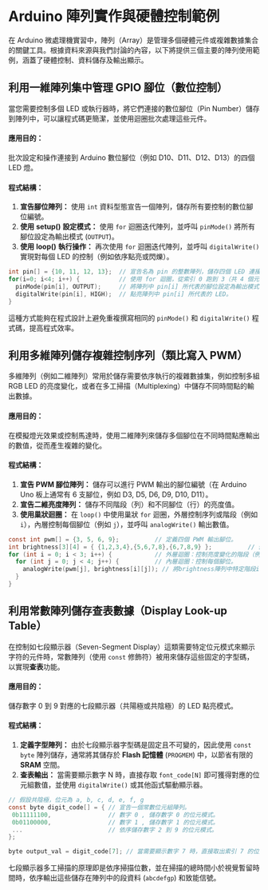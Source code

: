 # Arduino 陣列實作與硬體控制範例

在 Arduino 微處理機實習中，陣列（Array）是管理多個硬體元件或複雜數據集合的關鍵工具。根據資料來源與我們討論的內容，以下將提供三個主要的陣列使用範例，涵蓋了硬體控制、資料儲存及輸出顯示。


## 利用一維陣列集中管理 GPIO 腳位（數位控制）

當您需要控制多個 LED 或執行器時，將它們連接的數位腳位（Pin Number）儲存到陣列中，可以讓程式碼更簡潔，並使用迴圈批次處理這些元件。

#### 應用目的：

批次設定和操作連接到 Arduino 數位腳位（例如 D10、D11、D12、D13）的四個 LED 燈。

#### 程式結構：

1. **宣告腳位陣列：** 使用 `int` 資料型態宣告一個陣列，儲存所有要控制的數位腳位編號。
2. **使用** **setup()** **設定模式：** 使用 `for` 迴圈迭代陣列，並呼叫 `pinMode()` 將所有腳位設定為輸出模式 (`OUTPUT`)。
3. **使用** **loop()** **執行操作：** 再次使用 `for` 迴圈迭代陣列，並呼叫 `digitalWrite()` 實現對每個 LED 的控制（例如依序點亮或閃爍）。

``` c
int pin[] = {10, 11, 12, 13};  // 宣告名為 pin 的整數陣列，儲存四個 LED 連接的腳位號碼。 
for(i=0; i<4; i++) {           // 使用 for 迴圈，從索引 0 跑到 3（共 4 個元素）。         
  pinMode(pin[i], OUTPUT);     // 將陣列中 pin[i] 所代表的腳位設定為輸出模式。           
  digitalWrite(pin[i], HIGH);  // 點亮陣列中 pin[i] 所代表的 LED。 
}
```

這種方式能夠在程式設計上避免重複撰寫相同的 `pinMode()` 和 `digitalWrite()` 程式碼，提高程式效率。


## 利用多維陣列儲存複雜控制序列（類比寫入 PWM）

多維陣列（例如二維陣列）常用於儲存需要依序執行的複雜數據集，例如控制多組 RGB LED 的亮度變化，或者在多工掃描（Multiplexing）中儲存不同時間點的輸出數據。

#### 應用目的：

在模擬燈光效果或控制馬達時，使用二維陣列來儲存多個腳位在不同時間點應輸出的數值，從而產生複雜的變化。

#### 程式結構：

1. **宣告 PWM 腳位陣列：** 儲存可以進行 PWM 輸出的腳位編號（在 Arduino Uno 板上通常有 6 支腳位，例如 D3, D5, D6, D9, D10, D11）。
2. **宣告二維亮度陣列：** 儲存不同階段（列）和不同腳位（行）的亮度值。
3. **使用巢狀迴圈：** 在 `loop()` 中使用巢狀 `for` 迴圈，外層控制序列或階段（例如 `i`），內層控制每個腳位（例如 `j`），並呼叫 `analogWrite()` 輸出數值。

``` c
const int pwm[] = {3, 5, 6, 9};          // 定義四個 PWM 輸出腳位。
int brightness[3][4] = { {1,2,3,4},{5,6,7,8},{6,7,8,9} };          // 假設定義了一個 3x4 的二維陣列 brightness 儲存多種亮度變化資料。 
for (int i = 0; i < 3; i++) {            // 外層迴圈：控制亮度變化的階段（例如 3 個階段）。
  for (int j = 0; j < 4; j++) {          // 內層迴圈：控制每個腳位。 
    analogWrite(pwm[j], brightness[i][j]); // 將brightness陣列中特定階段i、特定腳位j的亮度值輸出到 pwm[j] 腳位。
  }
}
```


## 利用常數陣列儲存查表數據（Display Look-up Table）

在控制如七段顯示器（Seven-Segment Display）這類需要特定位元模式來顯示字符的元件時，常數陣列（使用 `const` 修飾符）被用來儲存這些固定的字型碼，以實現**查表**功能。

#### 應用目的：

儲存數字 0 到 9 對應的七段顯示器（共陽極或共陰極）的 LED 點亮模式。

#### 程式結構：

1. **定義字型陣列：** 由於七段顯示器字型碼是固定且不可變的，因此使用 `const byte` 陣列儲存，通常將其儲存於 **Flash 記憶體** (`PROGMEM`) 中，以節省有限的 **SRAM** 空間。
2. **查表輸出：** 當需要顯示數字 N 時，直接存取 `font_code[N]` 即可獲得對應的位元組數值，並使用 `digitalWrite()` 或其他函式驅動顯示器。

``` c
// 假設共陰極，位元為 a, b, c, d, e, f, g 
const byte digit_code[] = { // 宣告一個常數位元組陣列。
 0b11111100,                // 數字 0 , 儲存數字 0 的位元模式。
 0b01100000,                // 數字 1 , 儲存數字 1 的位元模式。
 ...                        // 依序儲存數字 2 到 9 的位元模式。
};

byte output_val = digit_code[7]; // 當需要顯示數字 7 時，直接取出索引 7 的位元組數值。
```

七段顯示器多工掃描的原理即是依序掃描位數，並在掃描的總時間小於視覺暫留時間時，依序輸出這些儲存在陣列中的段資料 (`abcdefgp`) 和致能信號。

